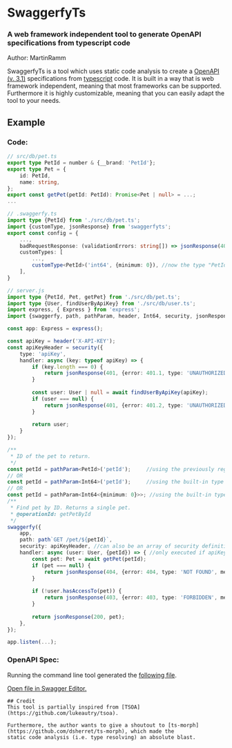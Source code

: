 # SwaggerfyTs
### A web framework independent tool to generate OpenAPI specifications from typescript code
Author: MartinRamm

SwaggerfyTs is a tool which uses static code analysis to create a [OpenAPI (v. 3.1)](https://www.openapis.org)
specifications from [typescript](https://typescriptlang.org) code. It is built in a way that is web framework independent,
meaning that most frameworks can be supported. Furthermore it is highly customizable, meaning that you can easily
adapt the tool to your needs.

## Example
### Code:
```typescript
// src/db/pet.ts
export type PetId = number & {__brand: 'PetId'};
export type Pet = {
    id: PetId,
    name: string,
};
export const getPet(petId: PetId): Promise<Pet | null> = ...;
...

// .swaggerfy.ts
import type {PetId} from './src/db/pet.ts';
import {customType, jsonResponse} from 'swaggerfyts';
export const config = {
    ...,
    badRequestResponse: (validationErrors: string[]) => jsonResponse(400, {error: 400, type: 'BAD REQUEST', message: 'The following errors occurred:', errors: validationErrors}),
    customTypes: [
        ...,
        customType<PetId>('int64', {minimum: 0}), //now the type "PetId" is treated as a integer
    ],
}

// server.js
import type {PetId, Pet, getPet} from './src/db/pet.ts';
import type {User, findUserByApiKey} from './src/db/user.ts';
import express, { Express } from 'express';
import {swaggerfy, path, pathParam, header, Int64, security, jsonResponse} from '@swaggerfyts/express';

const app: Express = express();

const apiKey = header('X-API-KEY');
const apiKeyHeader = security({
    type: 'apiKey',
    handler: async (key: typeof apiKey) => {
        if (key.length === 0) {
            return jsonResponse(401, {error: 401.1, type: 'UNAUTHORIZED', message: 'Missing or empty header X-API-KEY.');
        }
        
        const user: User | null = await findUserByApiKey(apiKey);
        if (user === null) {
            return jsonResponse(401, {error: 401.2, type: 'UNAUTHORIZED', message: 'Given X-API-KEY is invalid or expired.');
        }
        
        return user;
    }
});

/**
 * ID of the pet to return.
 */
const petId = pathParam<PetId>('petId');     //using the previously registered custom type 
// OR
const petId = pathParam<Int64>('petId');     //using the built-in type (without minimum=0)
// OR
const petId = pathParam<Int64<{minimum: 0}>>; //using the built-in type (with minimum=0)
/**
 * Find pet by ID. Returns a single pet.
 * @operationId: getPetById
 */
swaggerfy({
    app,
    path: path`GET /pet/${petId}`,
    security: apiKeyHeader, //can also be an array of security definitions
    handler: async (user: User, {petId}) => { //only executed if apiKeyHeader.handler returns a User.
        const pet: Pet = await getPet(petId);
        if (pet === null) {
            return jsonResponse(404, {error: 404, type: 'NOT FOUND', message: 'Resource not found.'}); 
        }
        
        if (!user.hasAccessTo(pet)) {
            return jsonResponse(403, {error: 403, type: 'FORBIDDEN', message: "You don't have permission to access the requested resource."});
        }
        
        return jsonResponse(200, pet);
    },
});

app.listen(...);
```

### OpenAPI Spec:
Running the command line tool generated the [following file](https://github.com/swaggerfyts/swaggerfyts/blob/main/docs/exampleOutput.json).

[Open file in Swagger Editor.](https://editor.swagger.io/?url=https://raw.githubusercontent.com/swaggerfyts/swaggerfyts/blob/main/docs/exampleOutput.json)
```
## Credit
This tool is partially inspired from [TSOA](https://github.com/lukeautry/tsoa).

Furthermore, the author wants to give a shoutout to [ts-morph](https://github.com/dsherret/ts-morph), which made the
static code analysis (i.e. type resolving) an absolute blast.